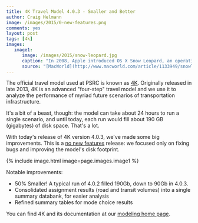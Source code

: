 ```yaml
---
title: 4K Travel Model 4.0.3 - Smaller and Better
author: Craig Helmann
image: /images/2015/0-new-features.png
comments: yes
layout: post
tags: [4k]
images:
   image1:
      image: /images/2015/snow-leopard.jpg
      caption: "In 2008, Apple introduced OS X Snow Leopard, an operating system with lots of bugfixes but no new features."
      source: "[MacWorld](http://www.macworld.com/article/1133949/snowleopard.html)"
---
```

[4kpage]: http://www.psrc.org/data/models/trip-based-travel-model
[nonewfeatures]: http://www.tekrevue.com/yosemite-bugs-time-for-another-snow-leopard/

The official travel model used at PSRC is known as [4K][4kpage]. Originally released in late 2013, 4K is an advanced "four-step" travel model and we use it to analyze the performance of myriad future scenarios of transportation infrastructure.

It's a bit of a beast, though: the model can take about 24 hours to run a single scenario, and until today, each run would fill about 190 GB (gigabytes) of disk space. That's a lot.

With today's release of 4K version 4.0.3, we've made some big improvements. This is a [no new features][nonewfeatures] release: we focused only on fixing bugs and improving the model's disk footprint.

{% include image.html image=page.images.image1 %}

Notable improvements:

* 50% Smaller!  A typical run of 4.0.2 filled 190Gb, down to 90Gb in 4.0.3.
* Consolidated assignment results (road and transit volumes) into a single summary databank, for easier analysis
* Refined summary tables for mode choice results

You can find 4K and its documentation at our [modeling home page][4kpage].
